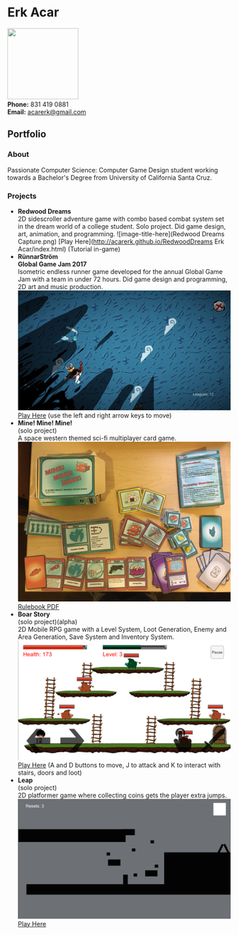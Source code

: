 # Erk Acar <br/>
<img src="http://acarerk.github.io/IMG_1075.JPG" width="160" height="160" /> <br/>
**Phone:** 831 419 0881 <br/>
**Email:** acarerk@gmail.com
## Portfolio
### About
Passionate Computer Science: Computer Game Design student working towards a Bachelor's Degree from University of California Santa Cruz.
### Projects
- **Redwood Dreams** <br/>
2D sidescroller adventure game with combo based combat system set in the dream world of a college student.
Solo project. Did game design, art, animation, and programming.
![image-title-here](Redwood Dreams Capture.png)
[Play Here](http://acarerk.github.io/RedwoodDreams Erk Acar/index.html) (Tutorial in-game)
- **RünnarStröm** <br/>
**Global Game Jam 2017** <br/>
Isometric endless runner game developed for the annual Global Game Jam with a team in under 72 hours.
Did game design and programming, 2D art and music production.
![image-title-here](RunnarStromScreenshot.png)
[Play Here](http://acarerk.github.io/RunnarStrom/index.html) (use the left and right arrow keys to move)
- **Mine! Mine! Mine!**<br/>
(solo project) <br/>
A space western themed sci-fi multiplayer card game.
![image-title-here](Mine.png)
[Rulebook PDF](Rulebook_Erk_Acar.pdf)
- **Boar Story** <br/>
(solo project)(alpha) <br/>
2D Mobile RPG game with a Level System, Loot Generation, Enemy and Area Generation, Save System and Inventory System.
![image-title-here](BoarStoryScreenshot.png)
[Play Here](http://acarerk.github.io/BoarStory/index.html) (A and D buttons to move, J to attack and K to interact with stairs, doors and loot)
- **Leap** <br/>
(solo project) <br/>
2D platformer game where collecting coins gets the player extra jumps.<br/>
![image-title-here](LeapScreenshot.png)
[Play Here](http://acarerk.github.io/JumpGame/index.html)
